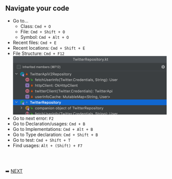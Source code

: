 ## Navigate your code

* Go to...
  * Class: `Cmd + O`
  * File: `Cmd + Shift + O`
  * Symbol: `Cmd + Alt + O`
* Recent files: `Cmd + E`
* Recent locations: `Cmd + Shift + E`
* File Structure: `Cmd + F12`
  <br/>![file structure](img/file-structure.png)
* Go to next error: `F2`
* Go to Declaration/usages: `Cmd + B`
* Go to Implementations: `Cmd + Alt + B`
* Go to Type declaration: `Cmd + Shift + B`
* Go to test: `Cmd + Shift + T`
* Find usages: `Alt + (Shift) + F7`

<br/>
<br/>

➡️ [NEXT](008.md)
